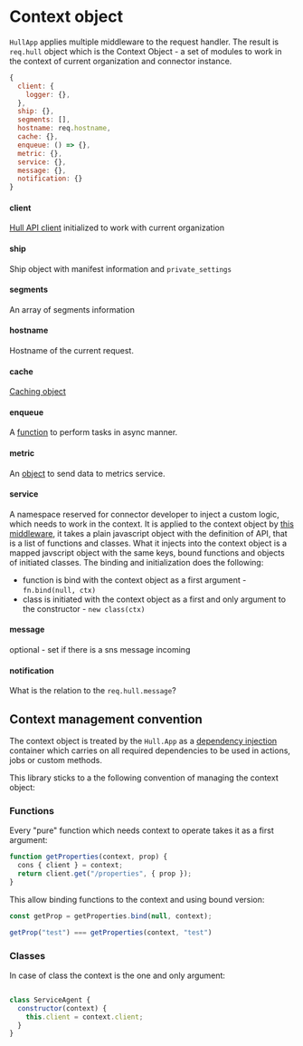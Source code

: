 # Context object
`HullApp` applies multiple middleware to the request handler.
The result is `req.hull` object which is the Context Object - a set of modules to work in the context of current organization and connector instance.

```javascript
{
  client: {
    logger: {},
  },
  ship: {},
  segments: [],
  hostname: req.hostname,
  cache: {},
  enqueue: () => {},
  metric: {},
  service: {},
  message: {},
  notification: {}
}
```

#### client
[Hull API client](../README.md) initialized to work with current organization

#### ship
Ship object with manifest information and `private_settings`

#### segments
An array of segments information

#### hostname
Hostname of the current request.

#### cache
[Caching object](../src/infra/cache/ship-cache.js)

#### enqueue
A [function](../src/infra/queue/enqueue.js) to perform tasks in async manner.

#### metric
An [object](../src/infra/instrumentation/metric-agent.js) to send data to metrics service.

#### service
A namespace reserved for connector developer to inject a custom logic, which needs to work in the context.
It is applied to the context object by [this middleware](../src/utils/service-middleware.js), it takes a plain javascript object with the definition of API, that is a list of functions and classes.
What it injects into the context object is a mapped javscript object with the same keys, bound functions and objects of initiated classes. The binding and initialization does the following:

- function is bind with the context object as a first argument - `fn.bind(null, ctx)`
- class is initiated with the context object as a first and only argument to the constructor - `new class(ctx)`

#### message
optional - set if there is a sns message incoming


#### notification
What is the relation to the `req.hull.message`?

## Context management convention
The context object is treated by the `Hull.App` as a [dependency injection](https://en.wikipedia.org/wiki/Dependency_injection) container which carries on all required dependencies to be used in actions, jobs or custom methods.

This library sticks to a the following convention of managing the context object:

### Functions
Every "pure" function which needs context to operate takes it as a first argument:

```javascript
function getProperties(context, prop) {
  cons { client } = context;
  return client.get("/properties", { prop });
}
```

This allow binding functions to the context and using bound version:

```javascript
const getProp = getProperties.bind(null, context);

getProp("test") === getProperties(context, "test")
```

### Classes
In case of class the context is the one and only argument:

```javascript

class ServiceAgent {
  constructor(context) {
    this.client = context.client;
  }
}
```

